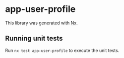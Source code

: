 # app-user-profile

This library was generated with [Nx](https://nx.dev).

## Running unit tests

Run `nx test app-user-profile` to execute the unit tests.
